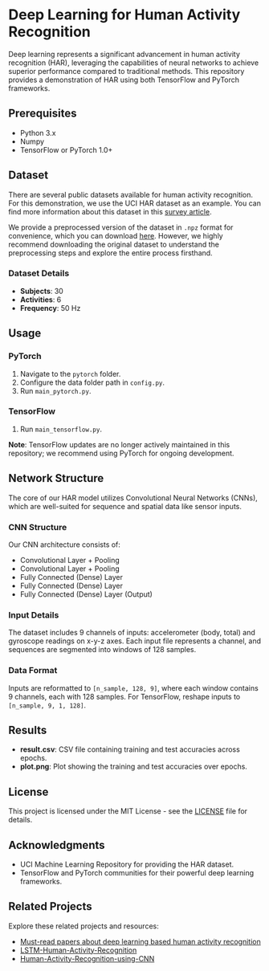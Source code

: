 # Deep Learning for Human Activity Recognition

Deep learning represents a significant advancement in human activity recognition (HAR), leveraging the capabilities of neural networks to achieve superior performance compared to traditional methods. This repository provides a demonstration of HAR using both TensorFlow and PyTorch frameworks.

## Prerequisites

- Python 3.x
- Numpy
- TensorFlow or PyTorch 1.0+

## Dataset

There are several public datasets available for human activity recognition. For this demonstration, we use the UCI HAR dataset as an example. You can find more information about this dataset in this [survey article](https://www.mdpi.com/1424-8220/18/11/3603).

We provide a preprocessed version of the dataset in `.npz` format for convenience, which you can download [here](link_to_your_preprocessed_dataset). However, we highly recommend downloading the original dataset to understand the preprocessing steps and explore the entire process firsthand.

### Dataset Details

- **Subjects**: 30
- **Activities**: 6
- **Frequency**: 50 Hz

## Usage

### PyTorch

1. Navigate to the `pytorch` folder.
2. Configure the data folder path in `config.py`.
3. Run `main_pytorch.py`.

### TensorFlow

1. Run `main_tensorflow.py`.
   
**Note**: TensorFlow updates are no longer actively maintained in this repository; we recommend using PyTorch for ongoing development.

## Network Structure

The core of our HAR model utilizes Convolutional Neural Networks (CNNs), which are well-suited for sequence and spatial data like sensor inputs.

### CNN Structure

Our CNN architecture consists of:

- Convolutional Layer + Pooling
- Convolutional Layer + Pooling
- Fully Connected (Dense) Layer
- Fully Connected (Dense) Layer
- Fully Connected (Dense) Layer (Output)

### Input Details

The dataset includes 9 channels of inputs: accelerometer (body, total) and gyroscope readings on x-y-z axes. Each input file represents a channel, and sequences are segmented into windows of 128 samples.

### Data Format

Inputs are reformatted to `[n_sample, 128, 9]`, where each window contains 9 channels, each with 128 samples. For TensorFlow, reshape inputs to `[n_sample, 9, 1, 128]`.

## Results

- **result.csv**: CSV file containing training and test accuracies across epochs.
- **plot.png**: Plot showing the training and test accuracies over epochs.

## License

This project is licensed under the MIT License - see the [LICENSE](LICENSE) file for details.

## Acknowledgments

- UCI Machine Learning Repository for providing the HAR dataset.
- TensorFlow and PyTorch communities for their powerful deep learning frameworks.

## Related Projects

Explore these related projects and resources:

- [Must-read papers about deep learning based human activity recognition](https://github.com/jindongwang/activityrecognition/blob/master/notes/deep.md)
- [LSTM-Human-Activity-Recognition](https://github.com/guillaume-chevalier/LSTM-Human-Activity-Recognition)
- [Human-Activity-Recognition-using-CNN](https://github.com/aqibsaeed/Human-Activity-Recognition-using-CNN)
